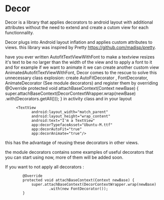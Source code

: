 Decor
======

Decor is a library that applies decorators to android layout with additional attributes
without the need to extend and create a cutom view for each functionnality.

Decor plugs into  Android layout inflation and applies custom attributes to views.
this library was inspired by Pretty https://github.com/madisp/pretty.

have you ever written AutofitTextViewWithFont to make a textview resizes it's text to be
 no larger than the width of the view and to apply a font to it and for example if we want to
 animate it we can create another custom view AnimatedAutofitTextViewWithFont,
 Decor comes to the rescue to solve this unnecessary class explosion:
    create AutoFitDecorator , FontDecorator, AnimateDecorator (See module decorators)
     and register them by overriding
        @Override
        protected void attachBaseContext(Context newBase) {
            super.attachBaseContext(DecorContextWrapper.wrap(newBase)
                    .with(Decorators.getAll()));
        }
        in activity class and in your layout

         <TextView
                android:layout_width="match_parent"
                android:layout_height="wrap_content"
                android:text="I'm a TextView"
                app:decorTypefaceAsset="Ubuntu-M.ttf"
                app:decorAutoFit="true"
                app:decorAnimate="true"/>

 this has the advantage of reusing these decorators in other views.

the module decorators contains some examples of useful decorators that you can start using now,
 more of them will be added soon.

If you want to not apply all decorators :

            @Override
            protected void attachBaseContext(Context newBase) {
                super.attachBaseContext(DecorContextWrapper.wrap(newBase)
                        .with(new FontDecorator());
            }



